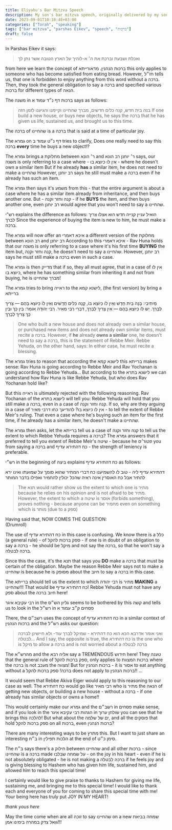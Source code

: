 ```yaml
---
title: Eliyahu's Bar Mitzva Speech
description: My son's bar mitzva speech, originally delivered by my son Eliyahu on August 6th, 2023
date: 2023-09-01T10:10:48+03:00
categories: ["Torah", "speaking"]
tags: ["bar mitzva", "parshas Eikev", "speech", "ברכות"]
draft: false
---
```


In Parshas Eikev it says:

> ואכלת ושבעת וברכת את ה׳ א-לוהיך על הארץ הטובה אשר נתן לך

from here we learn the concept of ברכות הנהנין.
מדאורייתא this only applies to someone who has become satisfied from eating bread.
However, חז״ל tells us, that one is forbidden to enjoy anything from this word without a ברכה.
Then, they took the general obligation to say a ברכה and specified various ברכות for different types of הנאה.

The משנה in ברכות דף נ״ד עמוד א says as follows:

> בנה בית חדש, קנה כלים חדשים, מברך שהחיינו וקיימנו והגיענו לזמן הזה
> If one build a new house, or buys new objects, he says the ברכה that he has given us life, sustained us, and brought us to this time.

The ברכה of שהחיינו is a ברכה that is said at a time of particular joy.

The גמרא on דף נ״ט עמוד ב tries to clarify,
Does one really need to say this ברכה **every** time he buys a new object!?

The גמרא brings a מחלוקת between ר׳ הונא and ר׳ יוחנן
רב הונא says, our משנה is only referring to a case where - אין לו כיוצא בו - where he doesn't own a similar item
But if he already **has** a similar item, he does not need to make a שהחיינו
However, רב יוחנן says he still must make a ברכה even if he already has such an item.

The גמרא then says
it's משמע from this - that the entire argument is about a case where he has a similar item already from inheritance, and then buys another one.
But - קנה וחזר וקנה - if he **BUYS** the item, and then buys another one, even רב יוחנן would agree that you won't need to say a שהחיינו.

רש"י explains the difference as follows:
הואיל עניין קנייה חדש הוא אצלו צריך לברך
Since the experience of buying the item is new to him, he must make a ברכה.

The גמרא will now offer an איכא דאמרי
a different version of the מחלוקת between רב הונא and רב יוחנן
According to this איכא דאמרי - Rav Huna holds that our משנה is only referring to a case where it's his first time **BUYING** the item
but, קנה וחזר וקנה, he doesn't need to say a שהחיינו.
However, רב יוחנן says he must still make a ברכה even in such a case.

The גמרא is then מדייק that if so, they all must agree, that in a case of אין לו כיוצא בו, where he has something similar from inheriting it and not from buying, he is מברך שהחיינו!

The גמרא tries to bring ראייה to the לישנא קמא, (the first version) by bring a ברייתא

מֵיתִיבִי: בָּנָה בַּיִת חָדָשׁ וְאֵין לוֹ כַּיּוֹצֵא בּוֹ, קָנָה כֵּלִים חֲדָשִׁים וְאֵין לוֹ כַּיּוֹצֵא בָּהֶם — צָרִיךְ לְבָרֵךְ. יֵשׁ לוֹ כַּיּוֹצֵא בָּהֶם — אֵין צָרִיךְ לְבָרֵךְ, דִּבְרֵי רַבִּי מֵאִיר. רַבִּי יְהוּדָה אוֹמֵר: בֵּין כָּךְ וּבֵין כָּךְ צָרִיךְ לְבָרֵךְ

> One who built a new house and does not already own a similar house, or purchased new items and does not already own similar items, must recite a ברכה. However, if **he** already **owns a similar** one, he doesn't need to say a ברכה, this is the statement of Rebbe Meir. Rebbe Yehuda, on the other hand, says: In either case, he must recite a blessing.

The גמרא tries to reason that according the לישנא קמא this ברייתא makes sense:
Rav Huna is going according to Rebbe Meir and Rav Yochanan is going according to Rebbe Yehuda...
But according to the לישנא בתרא we can understand how Rav Huna is like Rebbe Yehuda, but who does Rav Yochanan hold like?

But this ראייה is ultimately rejected with the following reasoning.
Rav Yochanan of the לישנא בתרא will tell you: Rebbe Yehuda will hold that you still make a ברכה, even in a case of קנה וחזר וקנה. If so, why are they arguing in a case of אין לו כיוצא בו?
להודיעך כחו דרבי מאיר - to tell the extent of Rebbe Meir's ruling.
That even a case where he's buying such an item for the first time, if he already has a similar item, he doesn't make a שהחיינו.

The גמרא then asks, let the ברייתא tell us a case of קנה וחזר וקנה to tell us the extent to which Rebbe Yehuda requires a ברכה? The גמרא answers that it preferred to tell you extent of Rebbe Meir's שיטה - because he _פטור׳ס_ you from saying a ברכה and כח דהתירא עדיף - the strength of leniency is preferable.

רש״י in the beginning of ביצה explains כח דהתירא עדיף as follows:

דהתירא עדיף ליה - טוב לו להשמיענו כח דברי המתיר שהוא סומך על שמועתו ואינו ירא להתיר אבל כח האוסרין אינה ראיה שהכל יכולין להחמיר ואפילו בדבר המותר

> The תנא would rather show us the extent to which one is מתיר because he relies on his opinion and is not afraid to be מתיר. However, the extent to which a שיטה is אוסר (forbids something), proves nothing - because anyone can be מחמיר even on something which is מותר (due to a ספק)

Having said that, NOW COMES THE QUESTION: \
(Drumroll)

The use of כח דהתירא עדיף in this case is confusing. We know there is a כלל
(a general rule) - of ספק ברכות להקל -
if one is in doubt of an obligation to say a ברכה - he should be מיקל and not say the ברכה, so that he won't say a ברכה לבטלה.

Since this the case, it's the תנא that says you **DO** make a ברכה that must be certain of the obligation.
Maybe the reason Rebbe Meir says not to make a שהחיינו is because he is מסופק about the חיוב to say a ברכה in this case.

The ברייתא should
tell us the extent to which רבי יהודה is מתיר **MAKING** a שהחיינו!!! That would be כח דהתירא עדיף! Rebbe Yehuda must not have any ספק about the חיוב ברכה here!

רבי עקיבא איגר in the גליון הש״ס seems to be bothered by this קשה and tells us to look in the רש״ל in פסחים ק״ב עמוד א

There, the רשב״ם uses the concept of כח דהתירא עדיף in a similar context of ברכות הנהנין and the רש״ל asks our question:

> ואני אומר אדרבא הכא הוא כח דהתירא - שמיקל לברך עוד- ולא חיישינן לברכה לבטלה...
> And I say, the opposite is true, the כח דהתירא is the one who is מיקל to allow a ברכה and is not worried about a ברכה לבטלה

The מהרש״א and the אליה רבא say a TREMENDOUS חידוש here!
They טענה that the general rule of ספק ברכות להקל, only applies to ברכות המצוות where the ברכה is not מעכב the מצווה! But for ברכות הנהנין - it is אסור to eat anything without a ברכה! ספק ברכות להקל does not apply to ברכות הנהנין!!
...

It would seem that Rebbe Akiva Eiger would apply to this reasoning to our case as well. The כח דהתירא would go like רבי מאיר who is מתיר the הנאה of getting new objects, or building a new house - without a ברכה - if one already has similar objects or owns a home!!

This would certainly make our גמרא and the רשב״ם in פסחים make sense, and if you look in the הגהות רבי עקיבא איגר in שולחן ערוך you can see that he brings this להלכה! But what about the ים של שלמה, and all the פוסקים that hold ספק ברכות להקל on all ברכות, even ברכות הנהנין?

There are many interesting ways to be מתרץ this. But I want to just share an interesting ב״ח in הלכות תפילין at the end of סימן כ״ט.

The ב״ח says there's a חילוק between שהחיינו and all other ברכות - since שהחיינו is a ברכה made על שמחה שבלבו - on the joy in his heart - even if he is not absolutely obligated - he is not making a ברכה לבטלה if he feels joy and is giving blessing to Hashem who has given him life, sustained him, and allowed him to reach this special time!

I certainly would like to give praise to thanks to Hashem for giving me life, sustaining me, and bringing me to this special time! I would like to thank each and everyone of you for coming to share this special time with me! Your being here has truly put JOY IN MY HEART!

_thank yous here_

May the time come when are all זוכה to say שהחיינו on a new שמחה
בביאת גואל צדק במהרה בימינו
אמן!!!
